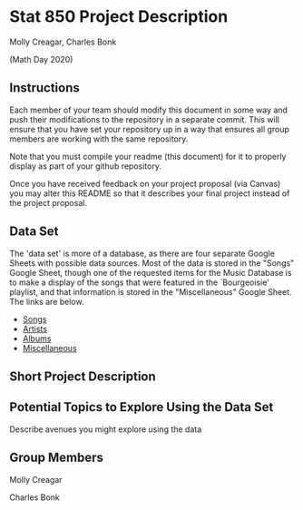 Stat 850 Project Description
================
Molly Creagar, Charles Bonk

(Math Day 2020)

## Instructions

Each member of your team should modify this document in some way and
push their modifications to the repository in a separate commit. This
will ensure that you have set your repository up in a way that ensures
all group members are working with the same repository.

Note that you must compile your readme (this document) for it to
properly display as part of your github repository.

Once you have received feedback on your project proposal (via Canvas)
you may alter this README so that it describes your final project
instead of the project proposal.


## Data Set

The 'data set' is more of a database, as there are four separate Google Sheets with possible data sources. Most of the data is stored in the "Songs" Google Sheet, though one of the requested items for the Music Database is to make a display of the songs that were featured in the `Bourgeoisie' playlist, and that information is stored in the "Miscellaneous" Google Sheet. The links are below.

- [Songs](https://docs.google.com/spreadsheets/d/1T3LxNnSTmUyefwX-i0nEmkPcg-mKYnb9RmcJ_DopIM8/edit?usp=sharing)
- [Artists](https://docs.google.com/spreadsheets/d/1phfgD-aPoxDC_T3Te8hg2_rbpPJCk-yNCua98BYwpH0/edit?usp=sharing)
- [Albums](https://docs.google.com/spreadsheets/d/1QffuHFZZ6SdaLq7HEi8XTzKmUifinZgU9hZb8WYIDIU/edit?usp=sharing)
- [Miscellaneous](https://docs.google.com/spreadsheets/d/1_i_tN719jseXvPqpufLW8pTfEgDY5CpTRw9B14Sxewc/edit?usp=sharing)


## Short Project Description



## Potential Topics to Explore Using the Data Set

Describe avenues you might explore using the data

## Group Members

Molly Creagar

Charles Bonk
